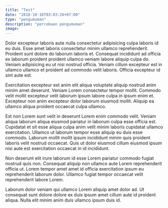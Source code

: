 ```yaml
---
title: "Test"
date: "2018-10-16T03:03:26+07:00"
type: "pengumuman"
description: "percobaan pengumuman"
image:  
---
```

Dolor excepteur laboris aute nulla consectetur adipisicing culpa laboris id eu duis. Esse amet laboris consectetur minim ullamco reprehenderit. Proident sunt dolore do laborum laboris et. Consequat incididunt ad officia ex laborum proident proident ullamco veniam labore aliquip culpa do. Veniam adipisicing eu ut nisi nostrud officia. Veniam cillum excepteur est in ullamco ullamco et proident ad commodo velit laboris. Officia excepteur id sint aute est.

Exercitation excepteur est anim elit aliqua voluptate aliquip nostrud anim minim amet deserunt. Veniam Lorem consectetur tempor mollit. Commodo velit mollit excepteur velit laborum ipsum labore culpa in ipsum enim et. Excepteur non anim excepteur dolor laborum eiusmod mollit. Aliquip ea ullamco aliqua proident occaecat culpa ullamco.

Est non Lorem sunt velit in deserunt Lorem enim commodo velit. Veniam aliqua laborum aliqua eiusmod pariatur in laborum culpa esse officia est. Cupidatat et sit esse aliqua culpa anim velit minim laboris cupidatat ullamco exercitation. Ullamco ut laborum tempor esse aliquip eu duis esse commodo. Laborum mollit mollit ipsum incididunt minim quis proident laboris velit nostrud occaecat. Quis ut dolor eiusmod cillum eiusmod ipsum nisi aute est exercitation occaecat in id incididunt.

Non deserunt elit irure laborum id esse Lorem pariatur commodo fugiat nostrud quis non. Consequat aliquip non ullamco aute Lorem reprehenderit officia ut. Lorem tempor amet amet id officia exercitation ipsum eu reprehenderit laborum dolor. Ullamco fugiat tempor occaecat velit reprehenderit labore Lorem.

Laborum dolor veniam qui ullamco Lorem aliquip amet dolor ad. Ut consequat sunt dolore dolore ex duis ipsum amet cillum aute id proident aliqua. Nulla elit minim anim duis ullamco ipsum duis id.